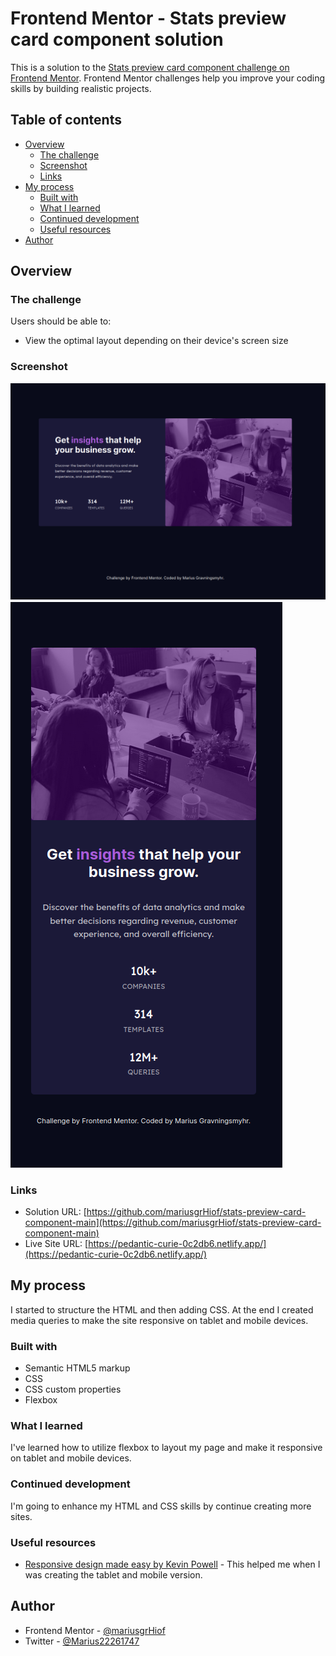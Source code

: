 # Frontend Mentor - Stats preview card component solution

This is a solution to the [Stats preview card component challenge on Frontend Mentor](https://www.frontendmentor.io/challenges/stats-preview-card-component-8JqbgoU62). Frontend Mentor challenges help you improve your coding skills by building realistic projects.

## Table of contents

- [Overview](#overview)
  - [The challenge](#the-challenge)
  - [Screenshot](#screenshot)
  - [Links](#links)
- [My process](#my-process)
  - [Built with](#built-with)
  - [What I learned](#what-i-learned)
  - [Continued development](#continued-development)
  - [Useful resources](#useful-resources)
- [Author](#author)

## Overview

### The challenge

Users should be able to:

- View the optimal layout depending on their device's screen size

### Screenshot

![Desktop layout](./desktop.png)
![Mobile layout](./mobile.png)

### Links

- Solution URL: [https://github.com/mariusgrHiof/stats-preview-card-component-main](https://github.com/mariusgrHiof/stats-preview-card-component-main)
- Live Site URL: [https://pedantic-curie-0c2db6.netlify.app/](https://pedantic-curie-0c2db6.netlify.app/)

## My process

I started to structure the HTML and then adding CSS. At the end I created media queries to make the site responsive on tablet and mobile devices.

### Built with

- Semantic HTML5 markup
- CSS
- CSS custom properties
- Flexbox

### What I learned

I've learned how to utilize flexbox to layout my page and make it responsive on tablet and mobile devices.

### Continued development

I'm going to enhance my HTML and CSS skills by continue creating more sites.

### Useful resources

- [Responsive design made easy by Kevin Powell](https://www.youtube.com/watch?v=bn-DQCifeQQ) - This helped me when I was creating the tablet and mobile version.

## Author

- Frontend Mentor - [@mariusgrHiof](https://www.frontendmentor.io/profile/mariusgrHiof)
- Twitter - [@Marius22261747](https://www.twitter.com/Marius22261747)
